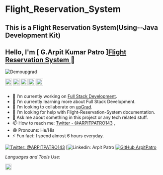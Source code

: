 # Flight_Reservation_System
## This is a Flight Reservation System(Using--Java Development Kit)




## Hello, I'm [ G.Arpit Kumar Patro ]<a href="https://github.com/ArpitPatro/Flight-Reservation-System/new/master?readme=1?readme=1">Flight Reservation System </a> 👋


<p align="left"> <img src="https://komarev.com/ghpvc/?username=Demoupgrad&label=Views&color=blue&style=plastic" alt="Demoupgrad" /> </p>

<a href="https://twitter.com/ARPITPATRO143">
  <img align="left" alt="G.Arpit Kumar Patro " width="22px" src="https://cdn.jsdelivr.net/npm/simple-icons@v3/icons/twitter.svg" />
</a>


<a href="https://www.linkedin.com/in/arpit-patro-4bb16a137/">
  <img align="left" alt="Arpit's Linkdein" width="22px" src="https://cdn.jsdelivr.net/npm/simple-icons@v3/icons/linkedin.svg" />
</a>


<a href="https://github.com/ArpitPatro">
  <img align="left" alt="Arpit's Github" width="22px" src="https://cdn.jsdelivr.net/npm/simple-icons@v3/icons/github.svg" />
</a>


<a href="https://www.instagram.com/arpitpatro/">
  <img align="left" alt="Arpit's Instagram" width="22px" src="https://cdn.jsdelivr.net/npm/simple-icons@v3/icons/instagram.svg" />
</a>

<a href="https://www.facebook.com/arpit.patro.3">
  <img align="left" alt="Arpit's Facebook" width="22px" src="https://cdn.jsdelivr.net/npm/simple-icons@v3/icons/facebook.svg" />
</a>


<br/>
<br/>




- 🔭 I’m currently working on [Full Stack Development](https://frontier.xyz/).
- 🌱 I’m currently learning more about Full Stack Development.
- 👯 I’m looking to collaborate on [upGrad](https://www.upgrad.com/applications).
- 🤔 I’m looking for help with Flight-Reservation-System documentation.
- 💬 Ask me about something in this project or any tech related stuff.
- 📫 How to reach me: [Twitter - @ARPITPATRO143](https://twitter.com/ARPITPATRO143) ,
- 😄 Pronouns: He/His
- ⚡ Fun fact: I spend almost 6 hours everyday.

[![Twitter: @ARPITPATRO143](https://img.shields.io/twitter/follow/Arpit?style=social)](https://twitter.com/ARPITPATRO143)
[![Linkedin: Arpit Patro](https://img.shields.io/badge/-Arpit-blue?style=flat-square&logo=Linkedin&logoColor=white&link=https://www.linkedin.com/in/arpit-patro-4bb16a137/)
[![GitHub ArpitPatro](https://img.shields.io/github/followers/Arpit?label=follow&style=social)](https://github.com/ArpitPatro)



*Languages and Tools Use:*  


<code><a href="https://github.com/ArpitPatro/Flight_Reservation_System/new/master?readme=1"><img height="20" src="https://cdn.iconscout.com/icon/free/png-512/java-23-225999.png"></a></code>



<div align="center">

### 

</div>
